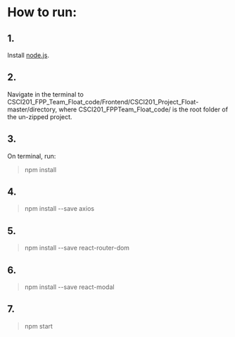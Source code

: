 
# How to run:
## 1. 
Install [node.js](https://nodejs.org/en/download/).
## 2. 
Navigate in the terminal to CSCI201_FPP_Team_Float_code/Frontend/CSCI201_Project_Float-master/directory, where CSCI201_FPPTeam_Float_code/ is the root folder of the un-zipped project.
## 3. 
On terminal, run:
>npm install
## 4.
>npm install --save axios
## 5.
>npm install --save react-router-dom
## 6.
>npm install --save react-modal
## 7.
>npm start